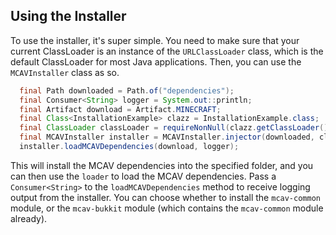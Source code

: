 ## Using the Installer

To use the installer, it's super simple. You need to make sure that your current ClassLoader is an instance of the
`URLClassLoader` class, which is the default ClassLoader for most Java applications. Then, you can use the
`MCAVInstaller` class as so.

```java
  final Path downloaded = Path.of("dependencies");
  final Consumer<String> logger = System.out::println;
  final Artifact download = Artifact.MINECRAFT;
  final Class<InstallationExample> clazz = InstallationExample.class;
  final ClassLoader classLoader = requireNonNull(clazz.getClassLoader());
  final MCAVInstaller installer = MCAVInstaller.injector(downloaded, classLoader);
  installer.loadMCAVDependencies(download, logger);
```

This will install the MCAV dependencies into the specified folder, and you can then use the `loader` to load the MCAV
dependencies. Pass a `Consumer<String>` to the `loadMCAVDependencies` method to receive logging output from the
installer. You can choose whether to install the `mcav-common` module, or the `mcav-bukkit` module (which contains
the `mcav-common` module already).